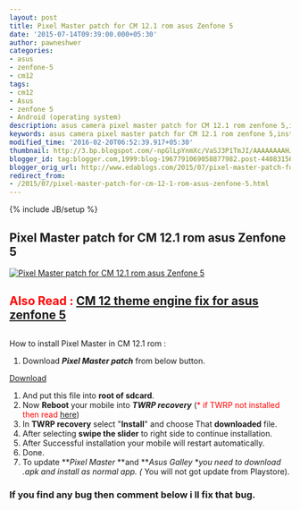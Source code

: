 ```yaml
---
layout: post
title: Pixel Master patch for CM 12.1 rom asus Zenfone 5
date: '2015-07-14T09:39:00.000+05:30'
author: pawneshwer
categories:
- asus
- zenfone-5
- cm12
tags:
- cm12
- Asus
- zenfone 5
- Android (operating system)
description: asus camera pixel master patch for CM 12.1 rom zenfone 5,install Asus camera in CM 12.1 rom, fully working Asus camera pixel master in CM 12.1 rom
keywords: asus camera pixel master patch for CM 12.1 rom zenfone 5,install Asus camera in CM 12.1 rom, fully working Asus camera pixel master in CM 12.1 rom
modified_time: '2016-02-20T06:52:39.917+05:30'
thumbnail: http://3.bp.blogspot.com/-npGlLpYnmXc/VaSJ3P1TmJI/AAAAAAAAHJ0/6zP5bqaRq6s/s72-c/Pixel%2BMaster%2Bpatch-for-CM%2B12-1-rom-asus-Zenfone-5.png
blogger_id: tag:blogger.com,1999:blog-1967791069058877982.post-4408315625245521457
blogger_orig_url: http://www.edablogs.com/2015/07/pixel-master-patch-for-cm-12-1-rom-asus-zenfone-5.html
redirect_from:
- /2015/07/pixel-master-patch-for-cm-12-1-rom-asus-zenfone-5.html
---
```


{% include JB/setup %}

## Pixel Master patch for CM 12.1 rom asus Zenfone 5

[![Pixel Master patch for CM 12.1 rom asus Zenfone 5](http://3.bp.blogspot.com/-npGlLpYnmXc/VaSJ3P1TmJI/AAAAAAAAHJ0/6zP5bqaRq6s/s1600/Pixel%2BMaster%2Bpatch-for-CM%2B12-1-rom-asus-Zenfone-5.png "Pixel Master patch for CM 12.1 rom asus Zenfone 5")](http://3.bp.blogspot.com/-npGlLpYnmXc/VaSJ3P1TmJI/AAAAAAAAHJ0/6zP5bqaRq6s/s1600/Pixel%2BMaster%2Bpatch-for-CM%2B12-1-rom-asus-Zenfone-5.png)

## <span style="color: red;">Also Read :</span> [CM 12 theme engine fix for asus zenfone 5](http://www.xdablogs.com/2015/07/cm-12-theme-engine-fix-for-asus-zenfone.html)

## 

How to install Pixel Master in CM 12.1 rom :

1.  Download **_Pixel Master patch_** from below button.

[Download](https://userscloud.com/z9a5d4v7a9cl)

1.  And put this file into **root of sdcard**.
2.  Now **Reboot** your mobile into **_TWRP recovery_** (<span style="color: red;">* if TWRP not installed then read</span> [here](http://www.xdablogs.com/2015/06/twrp-recovery-for-zenfone-5-stable.html))
3.  In **TWRP recovery** select "**Install**" and choose That **downloaded** file.
4.  After selecting **swipe the slider** to right side to continue installation.
5.  After Successful installation your mobile will restart automatically.
6.  Done.
7.  To update **_Pixel Master_ **and **_Asus Galley_ **you need to download .apk and install as normal app. (<span style="color: red;">* You will not got update from Playstore</span>).

### If you find any bug then comment below i ll fix that bug.